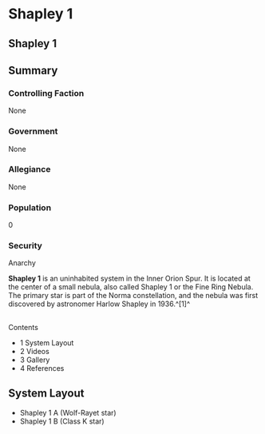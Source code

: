 # Shapley 1
## Shapley 1

		

## Summary

### Controlling Faction

None

### Government

None

### Allegiance

None

### Population

0

### Security

Anarchy

**Shapley 1** is an uninhabited system in the Inner Orion Spur. It is located at the center of a small nebula, also called Shapley 1 or the Fine Ring Nebula. The primary star is part of the Norma constellation, and the nebula was first discovered by astronomer Harlow Shapley in 1936.^[1]^

## 

Contents

- 1 System Layout
- 2 Videos
- 3 Gallery
- 4 References

## System Layout

- Shapley 1 A (Wolf-Rayet star)
- Shapley 1 B (Class K star)